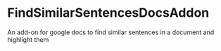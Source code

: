 # FindSimilarSentencesDocsAddon
An add-on for google docs to find similar sentences in a document and highlight them
